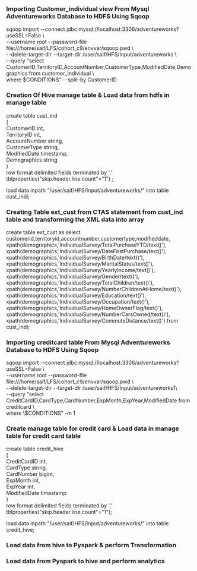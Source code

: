 <h3>Importing Customer_individual view From Mysql Adventureworks Database to HDFS Using Sqoop</h3>

sqoop import --connect jdbc:mysql://localhost:3306/adventureworks?useSSL=False \\<br>
--username root --password-file file:///home/saif/LFS/cohort_c9/envvar/sqoop.pwd \\<br>
--delete-target-dir --target-dir /user/saif/HFS/Input/adventureworks \\<br>
--query "select CustomerID,TerritoryID,AccountNumber,CustomerType,ModifiedDate,Demographics from customer_individual \\<br>
where \$CONDITIONS" --split-by CustomerID


<h3>Creation Of Hive manage table & Load data from hdfs in manage table</h3>
create table cust_ind<br>
(<br>
CustomerID int,<br>
TerritoryID int,<br>
AccountNumber string,<br>
CustomerType string,<br>
ModifiedDate timestamp,<br>
Demographics string<br>
) <br>
row format delimited fields terminated by ','<br> 
tblproperties("skip.header.line.count"="1") ;<br>

load data inpath "/user/saif/HFS/Input/adventureworks/" into table cust_indi;

<h3>Creating Table ext_cust from CTAS statement from cust_ind table and transforming the XML data into array<string> </h3>
create table ext_cust as select customerid,territoryid,accountnumber,customertype,modifieddate,
xpath(demographics,'IndividualSurvey/TotalPurchaseYTD/text()'),
xpath(demographics,'IndividualSurvey/DateFirstPurchase/text()'),
xpath(demographics,'IndividualSurvey/BirthDate/text()'),
xpath(demographics,'IndividualSurvey/MaritalStatus/text()'),
xpath(demographics,'IndividualSurvey/YearlyIncome/text()'),
xpath(demographics,'IndividualSurvey/Gender/text()'),
xpath(demographics,'IndividualSurvey/TotalChildren/text()'),
xpath(demographics,'IndividualSurvey/NumberChildrenAtHome/text()'),
xpath(demographics,'IndividualSurvey/Education/text()'),
xpath(demographics,'IndividualSurvey/Occupation/text()'),
xpath(demographics,'IndividualSurvey/HomeOwnerFlag/text()'),
xpath(demographics,'IndividualSurvey/NumberCarsOwned/text()'),
xpath(demographics,'IndividualSurvey/CommuteDistance/text()') 
from cust_indi;


<h3>Importing creditcard table From Mysql Adventureworks Database to HDFS Using Sqoop</h3>
sqoop import --connect jdbc:mysql://localhost:3306/adventureworks?useSSL=False \<br>
--username root --password-file file:///home/saif/LFS/cohort_c9/envvar/sqoop.pwd \<br>
--delete-target-dir --target-dir /user/saif/HFS/Input/adventureworks1\<br>
--query "select CreditCardID,CardType,CardNumber,ExpMonth,ExpYear,ModifiedDate from creditcard \<br>
where \$CONDITIONS" -m 1


<h3>Create manage table for credit card & Load data in manage table for credit card table</h3>
create table credit_hive<br>
(<br>
CreditCardID  int,<br>
CardType string,<br>
CardNumber bigint,<br>
ExpMonth int,<br>
ExpYear int,<br>
ModifiedDate timestamp<br>
) <br>
row format delimited fields terminated by ','  <br>
tblproperties("skip.header.line.count"="1");<br>
 
load data inpath "/user/saif/HFS/Input/adventureworks/" into table credit_hive;

<h3>Load data from hive to Pyspark & perform Transformation</h3>
 

<h3>Load data from Pyspark to hive and perform analytics</h3>
